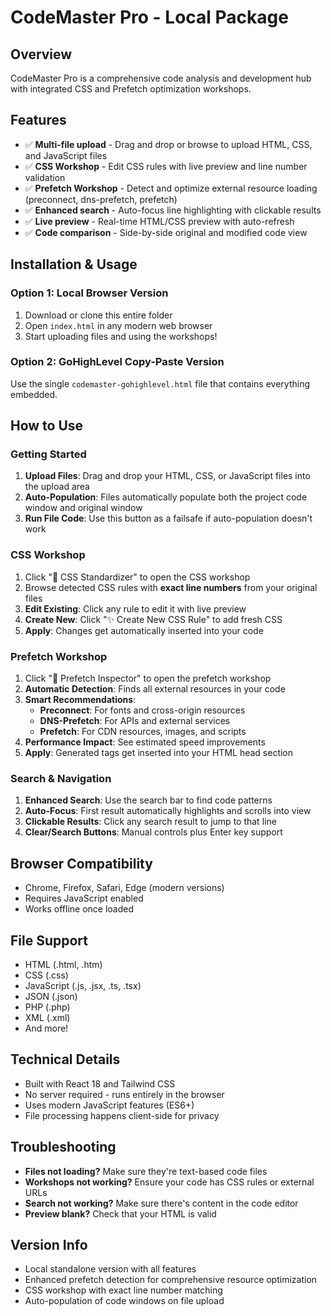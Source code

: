 # CodeMaster Pro - Local Package

## Overview
CodeMaster Pro is a comprehensive code analysis and development hub with integrated CSS and Prefetch optimization workshops.

## Features
- ✅ **Multi-file upload** - Drag and drop or browse to upload HTML, CSS, and JavaScript files
- ✅ **CSS Workshop** - Edit CSS rules with live preview and line number validation
- ✅ **Prefetch Workshop** - Detect and optimize external resource loading (preconnect, dns-prefetch, prefetch)
- ✅ **Enhanced search** - Auto-focus line highlighting with clickable results
- ✅ **Live preview** - Real-time HTML/CSS preview with auto-refresh
- ✅ **Code comparison** - Side-by-side original and modified code view

## Installation & Usage

### Option 1: Local Browser Version
1. Download or clone this entire folder
2. Open `index.html` in any modern web browser
3. Start uploading files and using the workshops!

### Option 2: GoHighLevel Copy-Paste Version
Use the single `codemaster-gohighlevel.html` file that contains everything embedded.

## How to Use

### Getting Started
1. **Upload Files**: Drag and drop your HTML, CSS, or JavaScript files into the upload area
2. **Auto-Population**: Files automatically populate both the project code window and original window
3. **Run File Code**: Use this button as a failsafe if auto-population doesn't work

### CSS Workshop
1. Click "🎨 CSS Standardizer" to open the CSS workshop
2. Browse detected CSS rules with **exact line numbers** from your original files
3. **Edit Existing**: Click any rule to edit it with live preview
4. **Create New**: Click "✨ Create New CSS Rule" to add fresh CSS
5. **Apply**: Changes get automatically inserted into your code

### Prefetch Workshop  
1. Click "🚀 Prefetch Inspector" to open the prefetch workshop
2. **Automatic Detection**: Finds all external resources in your code
3. **Smart Recommendations**:
   - **Preconnect**: For fonts and cross-origin resources
   - **DNS-Prefetch**: For APIs and external services
   - **Prefetch**: For CDN resources, images, and scripts
4. **Performance Impact**: See estimated speed improvements
5. **Apply**: Generated tags get inserted into your HTML head section

### Search & Navigation
1. **Enhanced Search**: Use the search bar to find code patterns
2. **Auto-Focus**: First result automatically highlights and scrolls into view
3. **Clickable Results**: Click any search result to jump to that line
4. **Clear/Search Buttons**: Manual controls plus Enter key support

## Browser Compatibility
- Chrome, Firefox, Safari, Edge (modern versions)
- Requires JavaScript enabled
- Works offline once loaded

## File Support
- HTML (.html, .htm)
- CSS (.css)
- JavaScript (.js, .jsx, .ts, .tsx)
- JSON (.json)
- PHP (.php)
- XML (.xml)
- And more!

## Technical Details
- Built with React 18 and Tailwind CSS
- No server required - runs entirely in the browser
- Uses modern JavaScript features (ES6+)
- File processing happens client-side for privacy

## Troubleshooting
- **Files not loading?** Make sure they're text-based code files
- **Workshops not working?** Ensure your code has CSS rules or external URLs
- **Search not working?** Make sure there's content in the code editor
- **Preview blank?** Check that your HTML is valid

## Version Info
- Local standalone version with all features
- Enhanced prefetch detection for comprehensive resource optimization
- CSS workshop with exact line number matching
- Auto-population of code windows on file upload